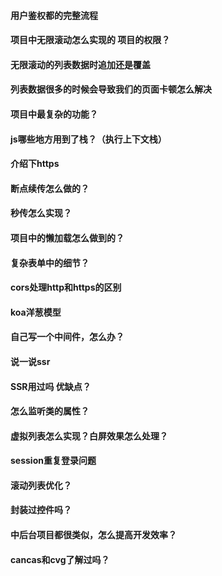 #### 用户鉴权都的完整流程

#### 项目中无限滚动怎么实现的   项目的权限？

#### 无限滚动的列表数据时追加还是覆盖

#### 列表数据很多的时候会导致我们的页面卡顿怎么解决

#### 项目中最复杂的功能？

#### js哪些地方用到了栈？（执行上下文栈）

#### 介绍下https

#### 断点续传怎么做的？

#### 秒传怎么实现？

#### 项目中的懒加载怎么做到的？

#### 复杂表单中的细节？

#### cors处理http和https的区别

#### koa洋葱模型

#### 自己写一个中间件，怎么办？

#### 说一说ssr

#### SSR用过吗 优缺点？

#### 怎么监听类的属性？

#### 虚拟列表怎么实现？白屏效果怎么处理？

#### session重复登录问题

#### 滚动列表优化？

#### 封装过控件吗？

#### 中后台项目都很类似，怎么提高开发效率？

#### cancas和cvg了解过吗？
